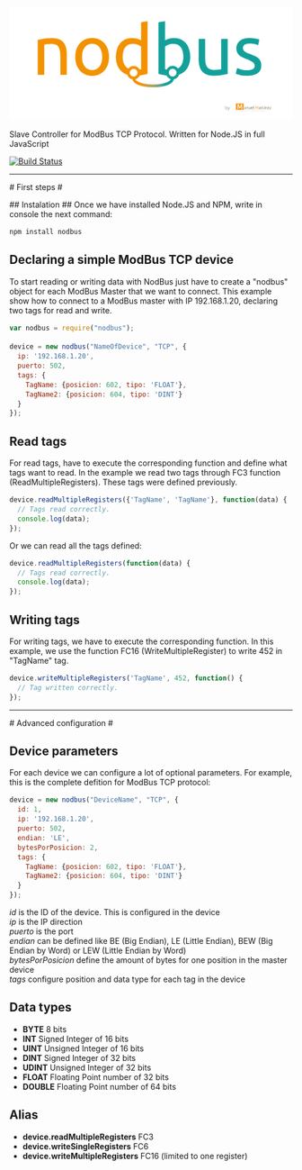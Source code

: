 ![nodbus logo](https://raw.githubusercontent.com/mmautomatizacion/nodbus/master/bin/logoNodBus.png)

Slave Controller for ModBus TCP Protocol. Written for Node.JS in full JavaScript

[![Build Status](https://travis-ci.org/mmautomatizacion/nodbus.svg?branch=master)](https://travis-ci.org/mmautomatizacion/nodbus)

---------------------


# First steps #

## Instalation ##
Once we have installed Node.JS and NPM, write in console the next command:

```bash
npm install nodbus
```



## Declaring a simple ModBus TCP device ##
To start reading or writing data with NodBus just have to create a "nodbus" object for each ModBus Master that we want to connect. This example show how to connect to a ModBus master with IP 192.168.1.20, declaring two tags for read and write.

```js
var nodbus = require("nodbus");

device = new nodbus("NameOfDevice", "TCP", {
  ip: '192.168.1.20',
  puerto: 502,
  tags: {
    TagName: {posicion: 602, tipo: 'FLOAT'},
    TagName2: {posicion: 604, tipo: 'DINT'}
  }
});
```

## Read tags ##
For read tags, have to execute the corresponding function and define what tags want to read. In the example we read two tags through FC3 function (ReadMultipleRegisters). These tags were defined previously.

```js
device.readMultipleRegisters({'TagName', 'TagName'}, function(data) {
  // Tags read correctly.
  console.log(data);
});
```

Or we can read all the tags defined:
```js
device.readMultipleRegisters(function(data) {
  // Tags read correctly.
  console.log(data);
});
```

## Writing tags ##
For writing tags, we have to execute the corresponding function. In this example, we use the function FC16 (WriteMultipleRegister) to write 452 in "TagName" tag.

```js
device.writeMultipleRegisters('TagName', 452, function() {
  // Tag written correctly.
});
```

---------------------

# Advanced configuration #

## Device parameters ##
For each device we can configure a lot of optional parameters. For example, this is the complete defition for ModBus TCP protocol:

```js
device = new nodbus("DeviceName", "TCP", {
  id: 1,
  ip: '192.168.1.20',
  puerto: 502,
  endian: 'LE',
  bytesPorPosicion: 2,
  tags: {
    TagName: {posicion: 602, tipo: 'FLOAT'},
    TagName2: {posicion: 604, tipo: 'DINT'}
  }
});
```

*id* is the ID of the device. This is configured in the device  
*ip* is the IP direction  
*puerto* is the port  
*endian* can be defined like BE (Big Endian), LE (Little Endian), BEW (Big Endian by Word) or LEW (Little Endian by Word)  
*bytesPorPosicion* define the amount of bytes for one position in the master device  
*tags* configure position and data type for each tag in the device  

## Data types ##
- **BYTE** 8 bits
- **INT** Signed Integer of 16 bits
- **UINT** Unsigned Integer of 16 bits
- **DINT** Signed Integer of 32 bits
- **UDINT** Unsigned Integer of 32 bits
- **FLOAT** Floating Point number of 32 bits
- **DOUBLE** Floating Point number of 64 bits

## Alias ##
- **device.readMultipleRegisters** FC3
- **device.writeSingleRegisters** FC6
- **device.writeMultipleRegisters** FC16 (limited to one register)
